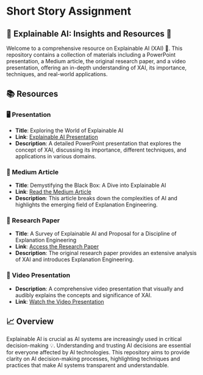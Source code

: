 # Short Story Assignment #
## 🌟 Explainable AI: Insights and Resources 🌟

Welcome to a comprehensive resource on Explainable AI (XAI) 🧠. This repository contains a collection of materials including a PowerPoint presentation, a Medium article, the original research paper, and a video presentation, offering an in-depth understanding of XAI, its importance, techniques, and real-world applications.

## 📚 Resources

### 🖥️ Presentation
- **Title**: Exploring the World of Explainable AI
- **Link**: [Explainable AI Presentation](https://www.slideshare.net/aagamshah0812/explainable-aipptx)
- **Description**: A detailed PowerPoint presentation that explores the concept of XAI, discussing its importance, different techniques, and applications in various domains.

### 📝 Medium Article
- **Title**: Demystifying the Black Box: A Dive into Explainable AI
- **Link**: [Read the Medium Article](https://medium.com/@aagamshah0812/demystifying-the-black-box-a-dive-into-explainable-ai-and-the-emergence-of-explanation-engineering-e3dea40e6723)
- **Description**: This article breaks down the complexities of AI and highlights the emerging field of Explanation Engineering.

### 📖 Research Paper
- **Title**: A Survey of Explainable AI and Proposal for a Discipline of Explanation Engineering
- **Link**: [Access the Research Paper](https://arxiv.org/abs/2306.01750)
- **Description**: The original research paper provides an extensive analysis of XAI and introduces Explanation Engineering.

### 🎥 Video Presentation
- **Description**: A comprehensive video presentation that visually and audibly explains the concepts and significance of XAI.
- **Link**: [Watch the Video Presentation](<Insert Google Drive link here>)

## 📈 Overview

Explainable AI is crucial as AI systems are increasingly used in critical decision-making 💡. Understanding and trusting AI decisions are essential for everyone affected by AI technologies. This repository aims to provide clarity on AI decision-making processes, highlighting techniques and practices that make AI systems transparent and understandable.

